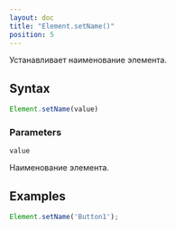 ```yaml
---
layout: doc
title: "Element.setName()"
position: 5
---
```


Устанавливает наименование элемента.

## Syntax

```js
Element.setName(value)
```

### Parameters

`value`

Наименование элемента.

## Examples

```js
Element.setName('Button1');
```
